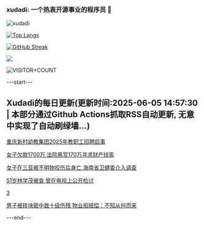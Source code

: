 ### xudadi: 一个热衷开源事业的程序员 👋

![xudadi](https://github-readme-stats-git-masterorgs-github-readme-stats-team.vercel.app/api?username=xudadi)

[![Top Langs](https://github-readme-stats.vercel.app/api/top-langs/?username=xudadi)](https://github.com/anuraghazra/github-readme-stats)

[![GitHub Streak](https://streak-stats.demolab.com?user=xudadi&locale=zh_Hans)](https://git.io/streak-stats)

![](https://raw.githubusercontent.com/xudadi/xudadi/main/assets/github-contribution-grid-snake.svg)

![VISITOR+COUNT](https://komarev.com/ghpvc/?username=xudadi&label=VISITOR+COUNT)


---start---

## Xudadi的每日更新(更新时间:2025-06-05 14:57:30 | 本部分通过Github Actions抓取RSS自动更新, 无意中实现了自动刷绿墙...)

[重庆新村幼教集团2025年教职工招聘启事](https://www.gongkaoleida.com/article/2434626)

[女子欠款1700万 法院悬赏170万寻求财产线索](https://m.163.com/news/article/K19RH8T2051492T3.html)

[女子在三亚被不明物咬伤后身亡 海南省卫健委介入调查](https://m.163.com/news/article/K19J5D79053469KC.html)

[51岁林学茂被查 曾在电视上公开检讨](https://m.163.com/news/article/K19PHEUU055040N3.html)

[3](https://m.163.com/touch/news/sub/domestic)

[男子被砖块砸中致十级伤残 物业拒赔偿：不知从何而来](https://m.163.com/news/article/K19MRI3B0514R9OJ.html)

---end---
